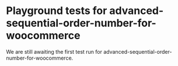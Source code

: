 # Playground tests for advanced-sequential-order-number-for-woocommerce
We are still awaiting the first test run for advanced-sequential-order-number-for-woocommerce.
